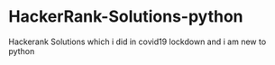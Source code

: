# HackerRank-Solutions-python
Hackerank Solutions which i did in covid19 lockdown and i am new to python

